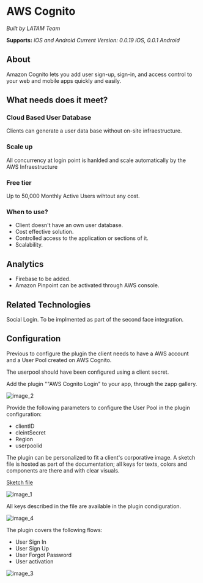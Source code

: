 # AWS Cognito

*Built by LATAM Team*

**Supports:** *iOS and Android*
*Current Version: 0.0.19 iOS, 0.0.1 Android*

 
## About

Amazon Cognito lets you add user sign-up, sign-in, and access control to your web and mobile apps quickly and easily.

## What needs does it meet?
### Cloud Based User Database
Clients can generate a user data base without on-site infraestructure.

### Scale up
All concurrency at login point is hanlded and scale automatically by the AWS Infraestructure

### Free tier
Up to 50,000 Monthly Active Users wihtout any cost.

### When to use?

- Client doesn't have an own user database.
- Cost effective solution.
- Controlled access to the application or sections of it.
- Scalability.

## Analytics

- Firebase to be added.
- Amazon Pinpoint can be activated through AWS console.

## Related Technologies

Social Login. To be implmented as part of the second face integration.

## Configuration

Previous to configure the plugin the client needs to have a AWS account and a User Pool created on AWS Cognito.

The userpool should have been configured using a client secret. 

Add the plugin ""AWS Cognito Login" to your app, through the zapp gallery.

![image\_2][image-2]

Provide the following parameters to configure the User Pool in the plugin configuration:

- clientID
- cleintSecret
- Region
- userpoolid

The plugin can be personalized to fit a client's corporative image. A sketch file is hosted as part of the documentation; all keys for texts, colors and components are there and with clear visuals.

[Sketch file](https://github.com/applicaster/latam-product-documentation/blob/master/AWS_cognito/cognito.sketch)

![image\_1][image-1]

All keys described in the file are available in the plugin condiguration.

![image\_4][image-4]


The plugin covers the following flows:

- User Sign In
- User Sign Up
- User Forgot Password
- User activation

![image\_3][image-3]


[image-1]:	https://raw.githubusercontent.com/applicaster/latam-product-documentation/master/AWS_cognito/ss_1.png
[image-2]:	https://raw.githubusercontent.com/applicaster/latam-product-documentation/master/AWS_cognito/ss_2.png
[image-3]:	https://raw.githubusercontent.com/applicaster/latam-product-documentation/master/AWS_cognito/ss_3.png
[image-4]:	https://raw.githubusercontent.com/applicaster/latam-product-documentation/master/AWS_cognito/ss_4.png